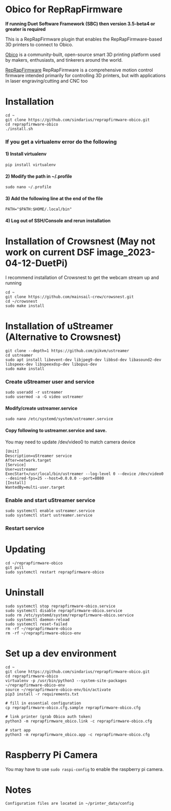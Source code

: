 # Obico for RepRapFirmware

**If running Duet Software Framework (SBC) then version 3.5-beta4 or greater is required**

This is a RepRapFirmware plugin that enables the RepRapFirmware-based 3D printers to connect to Obico.

[Obico](https://www.obico.io) is a community-built, open-source smart 3D printing platform used by makers, enthusiasts, and tinkerers around the world.

 [RepRapFirmware](https://github.com/Duet3D/RepRapFirmware/wiki) RepRapFirmware is a comprehensive motion control firmware intended primarily for controlling 3D printers, but with applications in laser engraving/cutting and CNC too

# Installation

    cd ~
    git clone https://github.com/sindarius/reprapfirmware-obico.git
    cd reprapfirmware-obico
    ./install.sh

### If you get a virtualenv error do the following
#### 1) Install virtualenv
    pip install virtualenv
#### 2) Modify the path in ~/.profile
    sudo nano ~/.profile
#### 3) Add the following line at the end of the file
    PATH="$PATH:$HOME/.local/bin"
#### 4) Log out of SSH/Console and rerun installation

# Installation of Crowsnest (May not work on current DSF image_2023-04-12-DuetPi)
I recommend installation of Crowsnest to get the webcam stream up and running

    cd ~
    git clone https://github.com/mainsail-crew/crowsnest.git
    cd ~/crowsnest
    sudo make install

# Installation of uStreamer (Alternative to Crowsnest)

    git clone --depth=1 https://github.com/pikvm/ustreamer
    cd ustreamer
    sudo apt install libevent-dev libjpeg9-dev libbsd-dev libasound2-dev libspeex-dev libspeexdsp-dev libopus-dev
    sudo make install

### Create uStreamer user and service

    sudo useradd -r ustreamer
    sudo usermod -a -G video ustreamer

#### Modify/create ustreamer.service
    sudo nano /etc/systemd/system/ustreamer.service

#### Copy following to ustreamer.service and save.

You may need to update /dev/video0 to match camera device

    [Unit]
    Description=uStreamer service
    After=network.target
    [Service]
    User=ustreamer
    ExecStart=/usr/local/bin/ustreamer --log-level 0 --device /dev/video0 --desired-fps=25 --host=0.0.0.0 --port=8080
    [Install]
    WantedBy=multi-user.target

### Enable and start uStreamer service
    sudo systemctl enable ustreamer.service
    sudo systemctl start ustreamer.service

### Restart service

# Updating

    cd ~/reprapfirmware-obico
    git pull
    sudo systemctl restart reprapfirmware-obico

# Uninstall

    sudo systemctl stop reprapfirmware-obico.service
    sudo systemctl disable reprapfirmware-obico.service
    sudo rm /etc/systemd/system/reprapfirmware-obico.service
    sudo systemctl daemon-reload
    sudo systemctl reset-failed
    rm -rf ~/reprapfirmware-obico
    rm -rf ~/reprapfirmware-obico-env


# Set up a dev environment

    cd ~
    git clone https://github.com/sindarius/reprapfirmware-obico.git
    cd reprapfirmware-obico
    virtualenv -p /usr/bin/python3 --system-site-packages ~/reprapfirmware-obico-env
    source ~/reprapfirmware-obico-env/bin/activate
    pip3 install -r requirements.txt

    # fill in essential configuration
    cp reprapfirmware-obico.cfg.sample reprapfirmware-obico.cfg

    # link printer (grab Obico auth token)
    python3 -m reprapfirmware_obico.link -c reprapfirmware-obico.cfg

    # start app
    python3 -m reprapfirmware_obico.app -c reprapfirmware-obico.cfg

# Raspberry Pi Camera
You may have to use `sudo raspi-config` to enable the raspberry pi camera.

# Notes

    Configuration files are located in ~/printer_data/config
